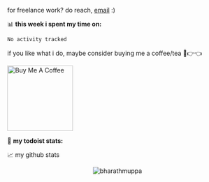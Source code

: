 for freelance work? do reach, [email](mailto:bharathmuppa@gmail.com) :)

📊 **this week i spent my time on:**
<!--START_SECTION:waka-->

```txt
No activity tracked
```

<!--END_SECTION:waka-->

if you like what i do, maybe consider buying me a coffee/tea 🥺👉👈

<a href="https://www.buymeacoffee.com/bharathmuppa" target="_blank"><img src="https://cdn.buymeacoffee.com/buttons/v2/default-red.png" alt="Buy Me A Coffee" width="150" ></a>

🚧 **my todoist stats:**
<!-- TODO-IST:START -->

<!-- TODO-IST:END -->


📈 my github stats

<p align="center"> <img src="https://github-readme-stats.vercel.app/api?username=bharathmuppa&show_icons=true&theme=gotham" alt="bharathmuppa" />